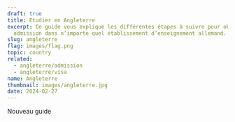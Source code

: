 ```yaml
---
draft: true
title: Etudier en Angleterre
excerpt: Ce guide vous explique les différentes étapes à suivre pour obtenir une
  admission dans n’importe quel établissement d’enseignement allemand.
slug: angleterre
flag: images/flag.png
topic: country
related:
  - angleterre/admission
  - angleterre/visa
name: Angleterre
thumbnail: images/angleterre.jpg
date: 2024-02-27
---
```

Nouveau guide